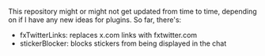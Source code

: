 This repository might or might not get updated from time to time, depending on if I have any new ideas for plugins.
So far, there's:
- fxTwitterLinks: replaces x.com links with fxtwitter.com
- stickerBlocker: blocks stickers from being displayed in the chat
